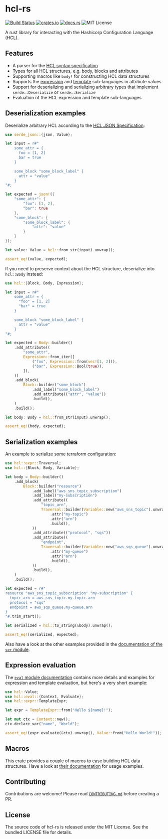 # hcl-rs

[![Build Status](https://github.com/martinohmann/hcl-rs/workflows/ci/badge.svg)](https://github.com/martinohmann/hcl-rs/actions?query=workflow%3Aci)
[![crates.io](https://img.shields.io/crates/v/hcl-rs)](https://crates.io/crates/hcl-rs)
[![docs.rs](https://img.shields.io/docsrs/hcl-rs)](https://docs.rs/hcl-rs)
![MIT License](https://img.shields.io/github/license/martinohmann/hcl-rs?color=blue)

A rust library for interacting with the Hashicorp Configuration Language (HCL).

## Features

- A parser for the [HCL syntax
  specification](https://github.com/hashicorp/hcl/blob/main/hclsyntax/spec.md)
- Types for all HCL structures, e.g. body, blocks and attributes
- Supporting macros like `body!` for constructing HCL data structures
- Supports the
  [expression](https://github.com/hashicorp/hcl/blob/main/hclsyntax/spec.md#expressions)
  and
  [template](https://github.com/hashicorp/hcl/blob/main/hclsyntax/spec.md#templates)
  sub-languages in attribute values
- Support for deserializing and serializing arbitrary types that
  implement `serde::Deserialize` or `serde::Serialize`
- Evaluation of the HCL expression and template sub-languages

## Deserialization examples

Deserialize arbitrary HCL according to the [HCL JSON
Specification](https://github.com/hashicorp/hcl/blob/main/json/spec.md):

```rust
use serde_json::{json, Value};

let input = r#"
    some_attr = {
      foo = [1, 2]
      bar = true
    }

    some_block "some_block_label" {
      attr = "value"
    }
"#;

let expected = json!({
    "some_attr": {
        "foo": [1, 2],
        "bar": true
    },
    "some_block": {
        "some_block_label": {
            "attr": "value"
        }
    }
});

let value: Value = hcl::from_str(input).unwrap();

assert_eq!(value, expected);
```

If you need to preserve context about the HCL structure, deserialize into
`hcl::Body` instead:

```rust
use hcl::{Block, Body, Expression};

let input = r#"
    some_attr = {
      "foo" = [1, 2]
      "bar" = true
    }

    some_block "some_block_label" {
      attr = "value"
    }
"#;

let expected = Body::builder()
    .add_attribute((
        "some_attr",
        Expression::from_iter([
            ("foo", Expression::from(vec![1, 2])),
            ("bar", Expression::Bool(true)),
        ]),
    ))
    .add_block(
        Block::builder("some_block")
            .add_label("some_block_label")
            .add_attribute(("attr", "value"))
            .build(),
    )
    .build();

let body: Body = hcl::from_str(input).unwrap();

assert_eq!(body, expected);
```

## Serialization examples

An example to serialize some terraform configuration:

```rust
use hcl::expr::Traversal;
use hcl::{Block, Body, Variable};

let body = Body::builder()
    .add_block(
        Block::builder("resource")
            .add_label("aws_sns_topic_subscription")
            .add_label("my-subscription")
            .add_attribute((
                "topic_arn",
                Traversal::builder(Variable::new("aws_sns_topic").unwrap())
                    .attr("my-topic")
                    .attr("arn")
                    .build(),
            ))
            .add_attribute(("protocol", "sqs"))
            .add_attribute((
                "endpoint",
                Traversal::builder(Variable::new("aws_sqs_queue").unwrap())
                    .attr("my-queue")
                    .attr("arn")
                    .build(),
            ))
            .build(),
    )
    .build();

let expected = r#"
resource "aws_sns_topic_subscription" "my-subscription" {
  topic_arn = aws_sns_topic.my-topic.arn
  protocol = "sqs"
  endpoint = aws_sqs_queue.my-queue.arn
}
"#.trim_start();

let serialized = hcl::to_string(&body).unwrap();

assert_eq!(serialized, expected);
```

Also have a look at the other examples provided in the [documentation of the
`ser` module](https://docs.rs/hcl-rs/latest/hcl/ser/index.html).

## Expression evaluation

The [`eval` module
documentation](https://docs.rs/hcl-rs/latest/hcl/eval/index.html) contains more
details and examples for expression and template evaluation, but here's a very
short example:

```rust
use hcl::Value;
use hcl::eval::{Context, Evaluate};
use hcl::expr::TemplateExpr;

let expr = TemplateExpr::from("Hello ${name}!");

let mut ctx = Context::new();
ctx.declare_var("name", "World");

assert_eq!(expr.evaluate(&ctx).unwrap(), Value::from("Hello World!"));
```

## Macros

This crate provides a couple of macros to ease building HCL data structures.
Have a look at [their
documentation](https://docs.rs/hcl-rs/latest/hcl/macro.body.html) for usage
examples.

## Contributing

Contributions are welcome! Please read [`CONTRIBUTING.md`](CONTRIBUTING.md)
before creating a PR.

## License

The source code of hcl-rs is released under the MIT License. See the bundled
LICENSE file for details.
